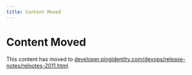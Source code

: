 ```yaml
---
title: Content Moved
---
```

# Content Moved

This content has moved to [developer.pingidentity.com/devops/release-notes/relnotes-2011.html](https://developer.pingidentity.com/devops/release-notes/relnotes-2011.html).
